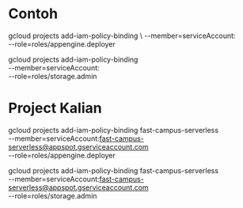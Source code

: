 # Contoh

gcloud projects add-iam-policy-binding <nama-project> \ --member=serviceAccount:<nama-service-account> \
 --role=roles/appengine.deployer

gcloud projects add-iam-policy-binding <nama-project> \
 --member=serviceAccount:<nama-service-account> \
 --role=roles/storage.admin

# Project Kalian

gcloud projects add-iam-policy-binding fast-campus-serverless \
--member=serviceAccount:fast-campus-serverless@appspot.gserviceaccount.com \
 --role=roles/appengine.deployer

gcloud projects add-iam-policy-binding fast-campus-serverless \
 --member=serviceAccount:fast-campus-serverless@appspot.gserviceaccount.com \
 --role=roles/storage.admin
